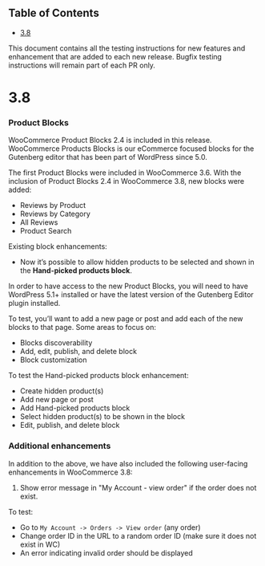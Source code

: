 <!-- START doctoc generated TOC please keep comment here to allow auto update -->
<!-- DON'T EDIT THIS SECTION, INSTEAD RE-RUN doctoc TO UPDATE -->
## Table of Contents

- [3.8](#38)

<!-- END doctoc generated TOC please keep comment here to allow auto update -->

This document contains all the testing instructions for new features and enhancement that are added to each new release. Bugfix testing instructions will remain part of each PR only.

# 3.8

### Product Blocks

WooCommerce Product Blocks 2.4 is included in this release. WooCommerce Products Blocks is our eCommerce focused blocks for the Gutenberg editor that has been part of WordPress since 5.0.

The first Product Blocks were included in WooCommerce 3.6. With the inclusion of Product Blocks 2.4 in WooCommerce 3.8, new blocks were added:

- Reviews by Product
- Reviews by Category
- All Reviews
- Product Search

Existing block enhancements:

- Now it’s possible to allow hidden products to be selected and shown in the **Hand-picked products block**.

In order to have access to the new Product Blocks, you will need to have WordPress 5.1+ installed or have the latest version of the Gutenberg Editor plugin installed.

To test, you’ll want to add a new page or post and add each of the new blocks to that page. Some areas to focus on:

- Blocks discoverability
- Add, edit, publish, and delete block
- Block customization

To test the Hand-picked products block enhancement:

- Create hidden product(s)
- Add new page or post
- Add Hand-picked products block
- Select hidden product(s) to be shown in the block
- Edit, publish, and delete block

### Additional enhancements

In addition to the above, we have also included the following user-facing enhancements in WooCommerce 3.8:

1) Show error message in "My Account - view order" if the order does not exist.

To test:

- Go to `My Account -> Orders -> View order` (any order)
- Change order ID in the URL to a random order ID (make sure it does not exist in WC)
- An error indicating invalid order should be displayed
